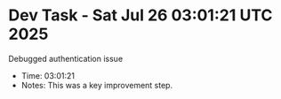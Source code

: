 # Dev Task - Sat Jul 26 03:01:21 UTC 2025
Debugged authentication issue
- Time: 03:01:21
- Notes: This was a key improvement step.
